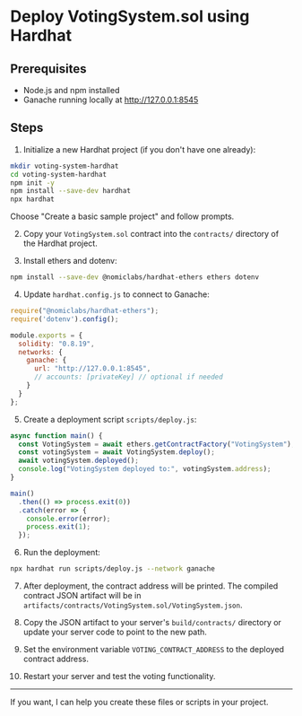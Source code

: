 # Deploy VotingSystem.sol using Hardhat

## Prerequisites
- Node.js and npm installed
- Ganache running locally at http://127.0.0.1:8545

## Steps

1. Initialize a new Hardhat project (if you don't have one already):
```bash
mkdir voting-system-hardhat
cd voting-system-hardhat
npm init -y
npm install --save-dev hardhat
npx hardhat
```
Choose "Create a basic sample project" and follow prompts.

2. Copy your `VotingSystem.sol` contract into the `contracts/` directory of the Hardhat project.

3. Install ethers and dotenv:
```bash
npm install --save-dev @nomiclabs/hardhat-ethers ethers dotenv
```

4. Update `hardhat.config.js` to connect to Ganache:
```js
require("@nomiclabs/hardhat-ethers");
require('dotenv').config();

module.exports = {
  solidity: "0.8.19",
  networks: {
    ganache: {
      url: "http://127.0.0.1:8545",
      // accounts: [privateKey] // optional if needed
    }
  }
};
```

5. Create a deployment script `scripts/deploy.js`:
```js
async function main() {
  const VotingSystem = await ethers.getContractFactory("VotingSystem");
  const votingSystem = await VotingSystem.deploy();
  await votingSystem.deployed();
  console.log("VotingSystem deployed to:", votingSystem.address);
}

main()
  .then(() => process.exit(0))
  .catch(error => {
    console.error(error);
    process.exit(1);
  });
```

6. Run the deployment:
```bash
npx hardhat run scripts/deploy.js --network ganache
```

7. After deployment, the contract address will be printed. The compiled contract JSON artifact will be in `artifacts/contracts/VotingSystem.sol/VotingSystem.json`.

8. Copy the JSON artifact to your server's `build/contracts/` directory or update your server code to point to the new path.

9. Set the environment variable `VOTING_CONTRACT_ADDRESS` to the deployed contract address.

10. Restart your server and test the voting functionality.

---

If you want, I can help you create these files or scripts in your project.
